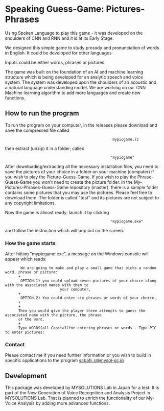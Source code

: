 # Speaking Guess-Game: Pictures-Phrases

Using Spoken Language to play this game - it was developed on the shoulders of CNN and RNN and it is at its Early Stage.

We designed this simple game to study prosody and pronunciation of words in English. It could be developed for other languages

Inputs could be either words, phrases or pictures.

The game was built on the foundation of an AI and machine learning structure which is being developed for an analytic speech and voice system. The system was developed upon the shoulders of an acoustic and a natural language understanding model. We are working on our CNN Machine learning algorithm to add more languages and create new functions.

## How to run the program
To run the program on your computer, in the releases please download and save the compressed file called 

                                                     mypicgame.7z
                                                      
then extract (unzip) it in a folder; called 

                                                    "mypicgame" 

After downloading/extracting all the necessary installation files, you need to save the pictures of your choice in a folder on your machine (computer) if you wish to play the Picture-Guess-Game. If you wish to play the Phrase-Guess-Game you won't need to create the picture folder. In the My-Pictures-Phrases-Guess-Game repository (master), there is a sample folder contains some pictures that you may use the pictures. Please feel free to download them. The folder is called "test" and its pictures are not subject to any copyright limitations. 

Now the game is almost ready; launch it by clicking 

                                                    "mypicgame.exe" 

and follow the instruction which will pop out on the screen. 
                                                
### How the game starts

After hitting "mypicgame.exe", a message on the Windows console will appear which reads: 

           We are going to make and play a small game that picks a random word, phrase or picture:
          +
           OPTION-1) you could upload seven pictures of your choice along with the associated names with them to 
                             your computer,
          +
           OPTION-2) You could enter six phrases or words of your choice.
          +
          +
          Then you would give the player three attempts to guess the associated name with the picture, the phrase 
          or the word.
          +
          Type WORDS(all Capital)for entering phrases or words - Type PIC to enter pictures:

### Contact

Please contact me if you need further information or you wish to build in specific applications to the program
                                                     sabahi.s@mysol-gc.jp
                                                      
## Development

This package was developed by MYSOLUTIONS Lab in Japan for a test. It is part of the New Generation of Voice Recognition and Analysis Project in MYSOLUTIONS Lab. That is planned to enrich the functionality of our My-Voice Analysis by adding more advanced functions.
